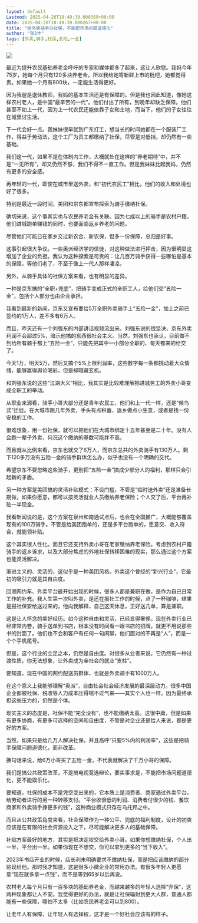 ```yaml
---
layout: default
Lastmod: 2025-04-20T18:49:39.000369+00:00
date: 2025-04-20T18:49:39.000267+00:00
title: "给外卖骑手办社保，不能把市场问题道德化"
author: "张3丰"
tags: [外卖,骑手,社保,五险,一金]
---
```


![](https://images.weserv.nl/?url=https%3A//mmbiz.qpic.cn/mmbiz_jpg/3OMbCSCZjRapefKhicTYeB5icuXKZzQ7sDWYOtLdibzvNwmAsCUAnd4ZhcKSXPVyImnkpSBbjKhfwPbibptZbCxTLg/640%3Fwx_fmt%3Djpeg%26from%3Dappmsg)

最近为提升农民基础养老金呼吁的专家和媒体都多了起来，这让人欣慰。我妈今年75岁，她每个月只有120多块养老金，所以我给她寄新鲜上市的枇杷，她都觉得贵。如果她一个月有800块，一定能生活得更好。

因为我爸是退休教师，我妈的基本生活还是有保障的。但是我也因此知道，像她这样农村老人，是中国“最辛苦的一代”。他们付出了所有，到晚年却缺乏保障。他们甚至不如上一代，因为上一代农民还能依靠子女和土地，而当下，他们的子女往往在城里讨生活。

下一代会好一点。我妹妹很早就到广东打工，想当长的时间她都在一个服装厂工作，得益于劳动法，这个工厂为员工都缴纳了社保，尽管是对低挡，却仍然有一些基础。

我们这一代，如果不是在体制内工作，大概就处在这样的“养老期待”中，并不是“一无所有”，却又仍然不够，我们不得不一直工作。但是我妹妹比起我妈，仍然有更多的安全感。

再年轻的一代，即使在城市里送外卖，和“初代农民工”相比，他们的收入和处境也好了很多。

特别是最近一段时间，美团和京东都宣布探索为骑手缴纳社保。

确切来说，这个事其实也与农民养老金有关联。因为七成以上的骑手是农村户籍，他们进城跑单赚钱的同时，也要面临返乡养老的问题。

尽管他们可能已在家乡交过新农合、新农保，但多一份保障，总归是好事。

这事引起很大争议。一些奥派经济学的信徒，对这种做法进行抨击，因为很明显这增加了企业的负担。我认为这种探索是可贵的：让几百万骑手获得一些哪怕是基本的保障，等他们老了，不至于像上一代人那样凄凉。

另外，从骑手具体的社保方案来看，也有明显的差异。

一种是京东搞的“全职+兜底”，把骑手变成正式的全职工人，给他们交“五险一金”，包括个人部分也由企业承担。

我看到最新的新闻，京东又宣布要给5万全职外卖骑手上“五险一金”，加上之前已签约的1万人，差不多有6万人。

而且，昨天还有一个刘强东的内部讲话视频流出来。刘强东说的很坚决，京东外卖利润不会超过5%，暗示他搞的东西很社会主义。当然，刘强东也承认，目前做不到给所有骑手都上“五险一金”，只能先把其中一小部分全职的、每天都来的给交了。

今天1万，明天5万，然后又搞个5%上限利润率，这些数字每一条都挑动着大众情绪，能够赢得舆论喝彩，但是却暗藏玄机。

和刘强东说的这些“江湖大义”相比，我其实是比较难理解把进城务工的外卖小哥变成全职工的举动。

从职业来源看，骑手小哥大部分还是青年农民工，他们和上一代一样，还是“候鸟式”迁徙。在大城市跑几年外卖，手头有点积蓄，返乡做点小生意，或者是找一份安稳的工作。

很难想象，用一份社保，就可以把他们在大城市绑定十五年甚至是二十年。没有人会跑一辈子外卖，何况这个缴纳的基数可能并不高。

而且就从比例来看，京东也就交了6万人，而京东总共的外卖骑手有130万人。剩下120多万没有五险一金的骑手群体怎么办，似乎也没有一个明确的交代。

希望京东不要忽略这些骑手，更别把“五险一金”搞成少部分人的福利，那样只会引起新的矛盾。

另一种方案是美团搞的灵活补贴模式：不设门槛，不管是“临时送外卖”还是准备长期做，如果你愿意，都可以按灵活就业人员缴纳养老保险；个人交了后，平台再补贴一半现金。

我看新闻说的是，这个方案在泉州和南通试点后，也会在全国推广，大概能够覆盖现有的100万骑手。不管是给美团跑单的，还是多平台跑单的，愿意交、收入符合，就能领补贴。

这个其实很人性化。而且它还支持外卖小哥在老家缴纳养老保险。考虑到农村户籍骑手的返乡诉求，以及大部分焦虑的外地社保转移困难的现实，那么通过这个方案也能灵活解决。

渐进主义的、灵活的，这似乎是一种美团风格。外卖这个曾经的“新兴行业”，它最初的吸引力就是其自由度。

回溯网约车、外卖平台最开始出现的时候，很多人都是兼职在做，是作为自己日常工作的补充。我人生第一次叫外卖，是还在报社工作的时候，点了一杯咖啡，结果是报社保安给送过来的，他向我解释，自己这天休息，正好送几单，算是兼职。

这是让人怀念的美好经历。如今这种自由和灵活，已经显得奢侈。现在外卖行业已经非常内卷，骑手送单到书店，根本没有时间看一眼书店的招牌，就更不用说那些书的封面了。他们也不会和客户有任何一句闲聊，他们面对的不再是“人”，而是一个个手机尾号。

但是，这个行业的立足之本，仍然是自由度。对很多从业者来说，它仍然有一种过渡性质。你无法想象，让外卖成为全社会的就业“支柱”。

要知道，现在中国的网约配送员群体，也就是外卖骑手有1000万人。

在这个意义上我能够理解“奥派”，自由社会社会经济发展的最深层动力。很多中国企业都被社保、税收等人力成本压得喘不过气来——其实个人也一样。因为最终承担这些压力的，仍然是个体。

现实主义的态度是，社保不能“完全没有”，也不能缴纳太高。这很中庸，但是如果有更多协商，有更多可选择的空间和自由度，不管是对企业还是给人来说，都是更好的方案。

当然，如果只是给几万人解决社保，并且高呼“只要5%内的利润率”，这些是把骑手保障问题道德化，而非改革。

换句话来说，给6万小哥买了五险一金，不代表就解决了千万小哥的保障。

我们是搞公共政策改革，不是搞电视竞选辩论，要实事求是，不能把市场问题道德化，更不能娱乐化。

要知道，社保的成本不是凭空变出来的，它本质上是消费者、商家通过外卖平台，给劳动者进行的另一种转移支付。“平台收很低的利润、消费者付很少的钱、餐饮商家和外卖骑手挣更多的钱”，这种商业模式只存在乌托邦之中。

而且从公共政策角度来看，社会保障作为一种公平、兜底的福利制度，设计的初衷应该是在有限的社会资源投入之下，尽可能解决更多人的基础保障。

补贴方案最好的地方，其实是把决定权交给外卖小哥。如果你想缴纳社保，个人出一半，平台出一半。如果你现在不想交，你可以拿到更多的“当下收入”。

2023年书店开业的时候，店长利未明确要求不缴纳社保，而是把应该缴纳的部分贴现给他。那时我才知道，这是很多小微企业的常用办法。有很多年轻人更愿意“现在就多拿一点钱”，而不是等到65岁以后再说。

农村老人每个月只有一百多块的基础养老金，而越来越多的年轻人选择“弃保”，这两种现象都让人不安。我觉得更好的办法，就是让社保辐射到更大人群，普通人都能有一些保障，哪怕不太多（比如农民养老金可以到800）。

让老年人有保障，让年轻人有选择权，这才是一个好社会应该有的样子。

